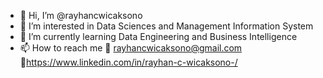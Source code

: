 - 👋 Hi, I’m @rayhancwicaksono
- 👀 I’m interested in Data Sciences and Management Information System
- 🌱 I’m currently learning Data Engineering and Business Intelligence
- 📫 How to reach me 📧 rayhancwicaksono@gmail.com 🔗https://www.linkedin.com/in/rayhan-c-wicaksono-/

<!---
rayhancwicaksono/rayhancwicaksono is a ✨ special ✨ repository because its `README.md` (this file) appears on your GitHub profile.
You can click the Preview link to take a look at your changes.
--->
